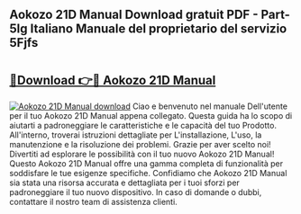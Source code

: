 ## Aokozo 21D Manual Download gratuit PDF - Part-5lg Italiano Manuale del proprietario del servizio 5Fjfs

# <h2><a href="http://df9oqo.blite.top/?on=Aokozo+21D+Manual">🔗Download 👉🔴 Aokozo 21D Manual</a></h2>

[![Aokozo 21D Manual download](https://i.imgur.com/lujVjoI.png)](http://df9oqo.blite.top/?on=Aokozo+21D+Manual)
Ciao e benvenuto nel manuale Dell'utente per il tuo Aokozo 21D Manual appena collegato. Questa guida ha lo scopo di aiutarti a padroneggiare le caratteristiche e le capacità del tuo Prodotto. All'interno, troverai istruzioni dettagliate per L'installazione, L'uso, la manutenzione e la risoluzione dei problemi. Grazie per aver scelto noi! Divertiti ad esplorare le possibilità con il tuo nuovo Aokozo 21D Manual! Questo Aokozo 21D Manual offre una gamma completa di funzionalità per soddisfare le tue esigenze specifiche. Confidiamo che Aokozo 21D Manual sia stata una risorsa accurata e dettagliata per i tuoi sforzi per padroneggiare il tuo nuovo dispositivo. In caso di domande o dubbi, contattare il nostro team di assistenza clienti.
